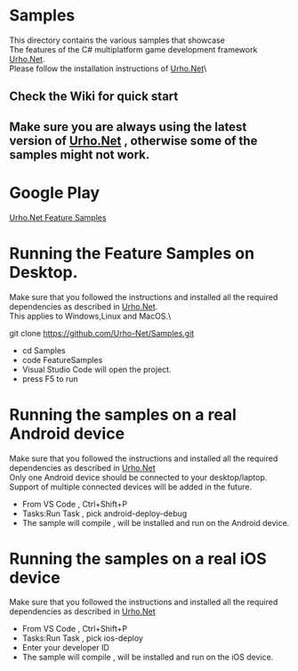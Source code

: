 # Samples
This directory contains the various samples that showcase \
The features of the C# multiplatform game development framework
[Urho.Net](https://github.com/Urho-Net/Urho.Net).\
Please follow the installation instructions of [Urho.Net](https://github.com/Urho-Net/Urho.Net)\
## Check the Wiki for quick start

## Make sure you are always using the latest version of [Urho.Net](https://github.com/Urho-Net/Urho.Net) , otherwise some of the samples might not work.


# Google Play  
[Urho.Net Feature Samples](https://play.google.com/store/apps/details?id=com.elix22.urhonetsamples)


# Running the Feature Samples on Desktop.
Make sure that you followed the instructions and installed all the required dependencies as described in [Urho.Net](https://github.com/Urho-Net/Urho.Net).\
This applies to Windows,Linux and MacOS.\

git clone https://github.com/Urho-Net/Samples.git
* cd Samples
* code FeatureSamples
* Visual Studio Code will open the project.
* press F5 to run


# Running the samples on a real Android device
Make sure that you followed the instructions and installed all the required dependencies as described in [Urho.Net](https://github.com/Urho-Net/Urho.Net)\
Only one Android device should be connected to your desktop/laptop.\
Support of multiple connected devices will be added in the future.
* From VS Code , Ctrl+Shift+P
* Tasks:Run Task , pick android-deploy-debug
* The sample will compile , will be installed and run on the Android device.

# Running the samples on a real iOS device 
Make sure that you followed the instructions and installed all the required dependencies as described in [Urho.Net](https://github.com/Urho-Net/Urho.Net)
* From VS Code , Ctrl+Shift+P
* Tasks:Run Task , pick ios-deploy
* Enter your developer ID
* The sample will compile , will be installed and run on the iOS device.






